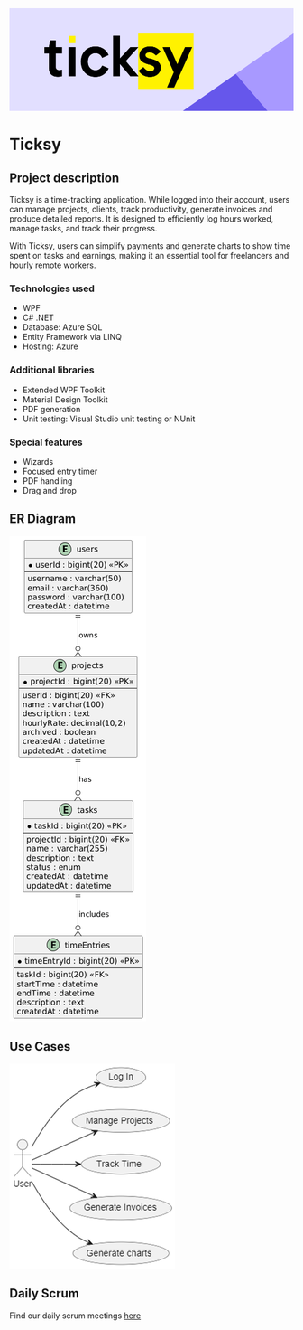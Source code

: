 ![ticksy banner](images/banner.png)

# Ticksy

## Project description

Ticksy is a time-tracking application. While logged into their account, users can manage projects, clients, track productivity, generate invoices and produce detailed reports. It is designed to efficiently log hours worked, manage tasks, and track their progress.

With Ticksy, users can simplify payments and generate charts to show time spent on tasks and earnings, making it an essential tool for freelancers and hourly remote workers.

### Technologies used

-   WPF
-   C# .NET
-   Database: Azure SQL
-   Entity Framework via LINQ
-   Hosting: Azure

### Additional libraries

-   Extended WPF Toolkit
-   Material Design Toolkit
-   PDF generation
-   Unit testing: Visual Studio unit testing or NUnit

### Special features

-   Wizards
-   Focused entry timer
-   PDF handling
-   Drag and drop

## ER Diagram

![ER diagram](images/er-diagram.png)

## Use Cases

![Use cases](images/use-cases.png)

## Daily Scrum

Find our daily scrum meetings [here](docs/DailyScrum.md)
